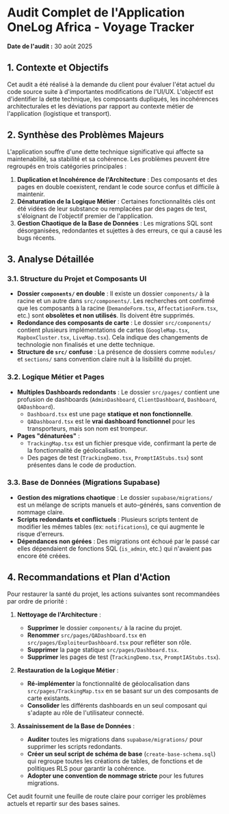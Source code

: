 # Audit Complet de l'Application OneLog Africa - Voyage Tracker

**Date de l'audit :** 30 août 2025

## 1. Contexte et Objectifs

Cet audit a été réalisé à la demande du client pour évaluer l'état actuel du code source suite à d'importantes modifications de l'UI/UX. L'objectif est d'identifier la dette technique, les composants dupliqués, les incohérences architecturales et les déviations par rapport au contexte métier de l'application (logistique et transport).

## 2. Synthèse des Problèmes Majeurs

L'application souffre d'une dette technique significative qui affecte sa maintenabilité, sa stabilité et sa cohérence. Les problèmes peuvent être regroupés en trois catégories principales :

1.  **Duplication et Incohérence de l'Architecture** : Des composants et des pages en double coexistent, rendant le code source confus et difficile à maintenir.
2.  **Dénaturation de la Logique Métier** : Certaines fonctionnalités clés ont été vidées de leur substance ou remplacées par des pages de test, s'éloignant de l'objectif premier de l'application.
3.  **Gestion Chaotique de la Base de Données** : Les migrations SQL sont désorganisées, redondantes et sujettes à des erreurs, ce qui a causé les bugs récents.

## 3. Analyse Détaillée

### 3.1. Structure du Projet et Composants UI

*   **Dossier `components/` en double** : Il existe un dossier `components/` à la racine et un autre dans `src/components/`. Les recherches ont confirmé que les composants à la racine (`DemandeForm.tsx`, `AffectationForm.tsx`, etc.) sont **obsolètes et non utilisés**. Ils doivent être supprimés.
*   **Redondance des composants de carte** : Le dossier `src/components/` contient plusieurs implémentations de cartes (`GoogleMap.tsx`, `MapboxCluster.tsx`, `LiveMap.tsx`). Cela indique des changements de technologie non finalisés et une dette technique.
*   **Structure de `src/` confuse** : La présence de dossiers comme `modules/` et `sections/` sans convention claire nuit à la lisibilité du projet.

### 3.2. Logique Métier et Pages

*   **Multiples Dashboards redondants** : Le dossier `src/pages/` contient une profusion de dashboards (`AdminDashboard`, `ClientDashboard`, `Dashboard`, `QADashboard`).
    *   `Dashboard.tsx` est une page **statique et non fonctionnelle**.
    *   `QADashboard.tsx` est le **vrai dashboard fonctionnel** pour les transporteurs, mais son nom est trompeur.
*   **Pages "dénaturées"** :
    *   `TrackingMap.tsx` est un fichier presque vide, confirmant la perte de la fonctionnalité de géolocalisation.
    *   Des pages de test (`TrackingDemo.tsx`, `PromptIAStubs.tsx`) sont présentes dans le code de production.

### 3.3. Base de Données (Migrations Supabase)

*   **Gestion des migrations chaotique** : Le dossier `supabase/migrations/` est un mélange de scripts manuels et auto-générés, sans convention de nommage claire.
*   **Scripts redondants et conflictuels** : Plusieurs scripts tentent de modifier les mêmes tables (ex: `notifications`), ce qui augmente le risque d'erreurs.
*   **Dépendances non gérées** : Des migrations ont échoué par le passé car elles dépendaient de fonctions SQL (`is_admin`, etc.) qui n'avaient pas encore été créées.

## 4. Recommandations et Plan d'Action

Pour restaurer la santé du projet, les actions suivantes sont recommandées par ordre de priorité :

1.  **Nettoyage de l'Architecture** :
    *   **Supprimer** le dossier `components/` à la racine du projet.
    *   **Renommer** `src/pages/QADashboard.tsx` en `src/pages/ExploiteurDashboard.tsx` pour refléter son rôle.
    *   **Supprimer** la page statique `src/pages/Dashboard.tsx`.
    *   **Supprimer** les pages de test (`TrackingDemo.tsx`, `PromptIAStubs.tsx`).

2.  **Restauration de la Logique Métier** :
    *   **Ré-implémenter** la fonctionnalité de géolocalisation dans `src/pages/TrackingMap.tsx` en se basant sur un des composants de carte existants.
    *   **Consolider** les différents dashboards en un seul composant qui s'adapte au rôle de l'utilisateur connecté.

3.  **Assainissement de la Base de Données** :
    *   **Auditer** toutes les migrations dans `supabase/migrations/` pour supprimer les scripts redondants.
    *   **Créer un seul script de schéma de base** (`create-base-schema.sql`) qui regroupe toutes les créations de tables, de fonctions et de politiques RLS pour garantir la cohérence.
    *   **Adopter une convention de nommage stricte** pour les futures migrations.

Cet audit fournit une feuille de route claire pour corriger les problèmes actuels et repartir sur des bases saines.
